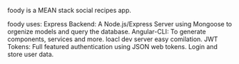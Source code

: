 foody is a MEAN stack social recipes app.

foody uses:
Express Backend: A Node.js/Express Server using Mongoose to orgenize models and query the database.
Angular-CLI: To generate components, services and more. loacl dev server easy comilation.
JWT Tokens: Full featured authentication using JSON web tokens. Login and store user data.